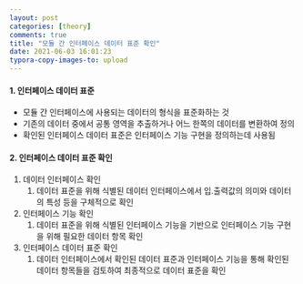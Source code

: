 ```yaml
---
layout: post
categories: [theory]
comments: true
title: "모듈 간 인터페이스 데이터 표준 확인"
date: 2021-06-03 16:01:23
typora-copy-images-to: upload
---
```


#### 1. 인터페이스 데이터 표준

- 모듈 간 인터페이스에 사용되는 데이터의 형식을 표준화하는 것
- 기존의 데이터 중에서 공통 영역을 추출하거나 어느 한쪽의 데이터를 변환하여 정의
- 확인된 인터페이스 데이터 표준은 인터페이스 기능 구현을 정의하는데 사용됨

#### 2. 인터페이스 데이터 표준 확인

1. 데이터 인터페이스 확인
   1. 데이터 표준을 위해 식별된 데이터 인터페이스에서 입.출력값의 의미와 데이터의 특성 등을 구체적으로 확인
2. 인터페이스 기능 확인
   1. 데이터 표준을 위해 식별된 인터페이스 기능을 기반으로 인터페이스 기능 구현을 위해 필요한 데이터 항목 확인
3. 인터페이스 데이터 표준 확인
   1. 데이터 인터페이스에서 확인된 데이터 표준과 인터페이스 기능을 통해 확인된 데이터 항목들을 검토하여 최종적으로 데이터 표준을 확인 